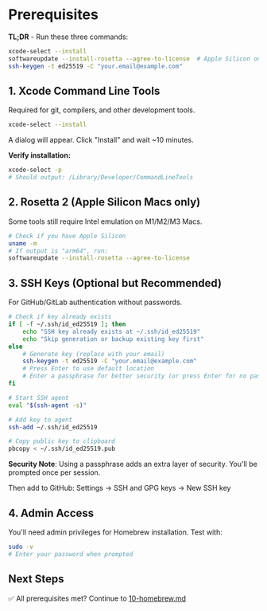 # Prerequisites

**TL;DR** - Run these three commands:
```bash
xcode-select --install
softwareupdate --install-rosetta --agree-to-license  # Apple Silicon only
ssh-keygen -t ed25519 -C "your.email@example.com"
```

## 1. Xcode Command Line Tools

Required for git, compilers, and other development tools.

```bash
xcode-select --install
```

A dialog will appear. Click "Install" and wait ~10 minutes.

**Verify installation:**
```bash
xcode-select -p
# Should output: /Library/Developer/CommandLineTools
```

## 2. Rosetta 2 (Apple Silicon Macs only)

Some tools still require Intel emulation on M1/M2/M3 Macs.

```bash
# Check if you have Apple Silicon
uname -m
# If output is "arm64", run:
softwareupdate --install-rosetta --agree-to-license
```

## 3. SSH Keys (Optional but Recommended)

For GitHub/GitLab authentication without passwords.

```bash
# Check if key already exists
if [ -f ~/.ssh/id_ed25519 ]; then
    echo "SSH key already exists at ~/.ssh/id_ed25519"
    echo "Skip generation or backup existing key first"
else
    # Generate key (replace with your email)
    ssh-keygen -t ed25519 -C "your.email@example.com"
    # Press Enter to use default location
    # Enter a passphrase for better security (or press Enter for no passphrase)
fi

# Start SSH agent
eval "$(ssh-agent -s)"

# Add key to agent
ssh-add ~/.ssh/id_ed25519

# Copy public key to clipboard
pbcopy < ~/.ssh/id_ed25519.pub
```

**Security Note**: Using a passphrase adds an extra layer of security. You'll be prompted once per session.

Then add to GitHub: Settings → SSH and GPG keys → New SSH key

## 4. Admin Access

You'll need admin privileges for Homebrew installation. Test with:

```bash
sudo -v
# Enter your password when prompted
```

## Next Steps

✅ All prerequisites met? Continue to [10-homebrew.md](10-homebrew.md)

